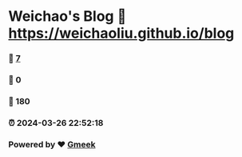 # Weichao's Blog :link: https://weichaoliu.github.io/blog 
### :page_facing_up: [7](https://weichaoliu.github.io/blog/tag.html) 
### :speech_balloon: 0 
### :hibiscus: 180 
### :alarm_clock: 2024-03-26 22:52:18 
### Powered by :heart: [Gmeek](https://github.com/Meekdai/Gmeek)
